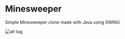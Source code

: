 # Minesweeper

Simple Minesweeper clone made with Java using SWING

![alt tag](http://i.imgur.com/MsFFEY1.png?1)
